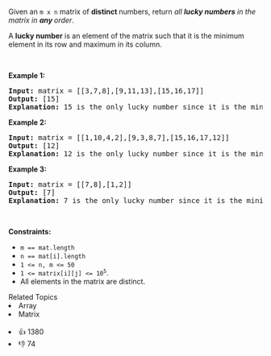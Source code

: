 <p>Given an <code>m x n</code> matrix of <strong>distinct </strong>numbers, return <em>all <strong>lucky numbers</strong> in the matrix in <strong>any </strong>order</em>.</p>

<p>A <strong>lucky number</strong> is an element of the matrix such that it is the minimum element in its row and maximum in its column.</p>

<p>&nbsp;</p> 
<p><strong class="example">Example 1:</strong></p>

<pre>
<strong>Input:</strong> matrix = [[3,7,8],[9,11,13],[15,16,17]]
<strong>Output:</strong> [15]
<strong>Explanation:</strong> 15 is the only lucky number since it is the minimum in its row and the maximum in its column.
</pre>

<p><strong class="example">Example 2:</strong></p>

<pre>
<strong>Input:</strong> matrix = [[1,10,4,2],[9,3,8,7],[15,16,17,12]]
<strong>Output:</strong> [12]
<strong>Explanation:</strong> 12 is the only lucky number since it is the minimum in its row and the maximum in its column.
</pre>

<p><strong class="example">Example 3:</strong></p>

<pre>
<strong>Input:</strong> matrix = [[7,8],[1,2]]
<strong>Output:</strong> [7]
<strong>Explanation:</strong> 7 is the only lucky number since it is the minimum in its row and the maximum in its column.
</pre>

<p>&nbsp;</p> 
<p><strong>Constraints:</strong></p>

<ul> 
 <li><code>m == mat.length</code></li> 
 <li><code>n == mat[i].length</code></li> 
 <li><code>1 &lt;= n, m &lt;= 50</code></li> 
 <li><code>1 &lt;= matrix[i][j] &lt;= 10<sup>5</sup></code>.</li> 
 <li>All elements in the matrix are distinct.</li> 
</ul>

<div><div>Related Topics</div><div><li>Array</li><li>Matrix</li></div></div><br><div><li>👍 1380</li><li>👎 74</li></div>